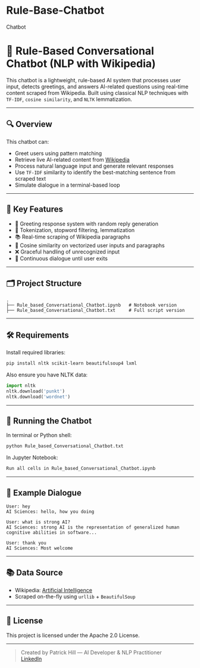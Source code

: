 # Rule-Base-Chatbot
Chatbot

# 🤖 Rule-Based Conversational Chatbot (NLP with Wikipedia)

This chatbot is a lightweight, rule-based AI system that processes user input, detects greetings, and answers AI-related questions using real-time content scraped from Wikipedia. Built using classical NLP techniques with `TF-IDF`, `cosine similarity`, and `NLTK` lemmatization.

---

## 🔍 Overview

This chatbot can:
- Greet users using pattern matching
- Retrieve live AI-related content from [Wikipedia](https://en.wikipedia.org/wiki/Artificial_intelligence)
- Process natural language input and generate relevant responses
- Use `TF-IDF` similarity to identify the best-matching sentence from scraped text
- Simulate dialogue in a terminal-based loop

---

## 🧠 Key Features

- 🤝 Greeting response system with random reply generation
- 🧪 Tokenization, stopword filtering, lemmatization
- 📚 Real-time scraping of Wikipedia paragraphs
- 🧾 Cosine similarity on vectorized user inputs and paragraphs
- ❌ Graceful handling of unrecognized input
- 💬 Continuous dialogue until user exits

---

## 🗂 Project Structure

```
.
├── Rule_based_Conversational_Chatbot.ipynb   # Notebook version
├── Rule_based_Conversational_Chatbot.txt     # Full script version
```

---

## 🛠 Requirements

Install required libraries:

```bash
pip install nltk scikit-learn beautifulsoup4 lxml
```

Also ensure you have NLTK data:
```python
import nltk
nltk.download('punkt')
nltk.download('wordnet')
```

---

## 🚀 Running the Chatbot

In terminal or Python shell:
```bash
python Rule_based_Conversational_Chatbot.txt
```

In Jupyter Notebook:
```bash
Run all cells in Rule_based_Conversational_Chatbot.ipynb
```

---

## 💬 Example Dialogue

```
User: hey
AI Sciences: hello, how you doing

User: what is strong AI?
AI Sciences: strong AI is the representation of generalized human cognitive abilities in software...

User: thank you
AI Sciences: Most welcome
```

---

## 📚 Data Source

- Wikipedia: [Artificial Intelligence](https://en.wikipedia.org/wiki/Artificial_intelligence)
- Scraped on-the-fly using `urllib` + `BeautifulSoup`

---

## 📝 License

This project is licensed under the Apache 2.0 License.

---

> Created by Patrick Hill — AI Developer & NLP Practitioner  
> [LinkedIn](https://www.linkedin.com/in/patrick-hill-4b9807178/)
